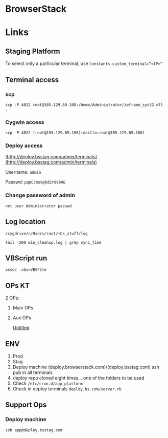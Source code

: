 # BrowserStack

# Links



## Staging Platform

To select only a particular terminal, use `Constants.custom_terminal=“<IP>”`

## Terminal access

### scp

`scp -P 4022 root@185.129.69.108:/home/Administrator/ieframe_sys32.dll .`

### Cygwin access

`scp -P 4022 [root@185.129.69.108](mailto:root@185.129.69.108)`

### Deploy access

[http://deploy.bsstag.com/admin/terminals](http://deploy.bsstag.com/admin/terminals)

Username: `admin`

Passwd: `pq8CcXo9qhd5Yd9bVE`

### Change password of admin

`net user Administrator passwd`

## Log location

`/cygdrive/c/Users/root/~bs_stuff/log`

`tail -200 win_cleanup.log | grep sync_time`

## VBScript run

`assoc .vbs=VBSFile`

## OPs KT

2 OPs:

1. Main OPs
2. Aux OPs

    [Untitled](https://www.notion.so/1b3b6368ffb34f06b61c085c63bc1d34)

## ENV

1. Prod
2. Stag
3. Deploy machine (deploy.browserstack.com)/(deploy.bsstag.com) ssh pub in all terminals
4. deploy repo cloned eight times... one of the folders to be used
5. Check `/etc/cron.d/app_platform`
6. Check in deploy terminals `deploy.bs.com/server.rb`

## Support Ops

### Deploy machine

`ssh app@deploy.bsstag.com`